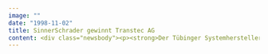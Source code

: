 ```yaml
---
image: ""
date: "1998-11-02"
title: SinnerSchrader gewinnt Transtec AG
content: <div class="newsbody"><p><strong>Der Tübinger Systemhersteller transtec AG hat SinnerSchrader den Ausbau seiner Online-Aktivitäten übertragen. Strategisches Ziel von transtec ist, den europaweiten Vertrieb seiner Produkte über das Internet stark auszubauen.</strong></p><p>Wir haben schon sehr früh erkannt, daß das Internet in wenigen Jahren die wichtigste Schnittstelle zu unseren Kunden sein wird. Wir sind glücklich mit SinnerSchrader auf Agenturseite einen Partner gefunden zu haben, der unsere Visionen teilt - und auch umsetzen kann", erklärte Vorstand Bernhard Bruscha.</p><p>Bereits heute erfolgen bei transtec 30% aller Bestellungen direkt oder indirekt über das Internet. Auf www.transtec.de kann Hardware individuell konfiguriert und bestellt werden, inklusive stundengenauer Statusabfrage, Live-Bild des fertigen Rechners, Übermittlung der Seriennummer und den Ergebnissen des Probelaufes.</p><p>Mit der transtec AG erweitert SinnerSchrader seine Kundenliste in einem der wachstumsstärksten Bereiche des Internet-Direktvertriebs. SinnerSchrader wurde 1996 gegründet und hat sich bereits mit innovativen eBusiness-Lösungen für Kunden wie Europcar, Hewlett Packard, Libri, ricardo.de und TALKLINE einen Namen gemacht.</p><p><a class="news-backlink" href="/de/"><svg class="svg-ico svg-ico--arrow-left"><use xlink&#58;href="#arrow-down"></use></svg>Zurück zur Presse Übersicht</a></p></div>
---
```

